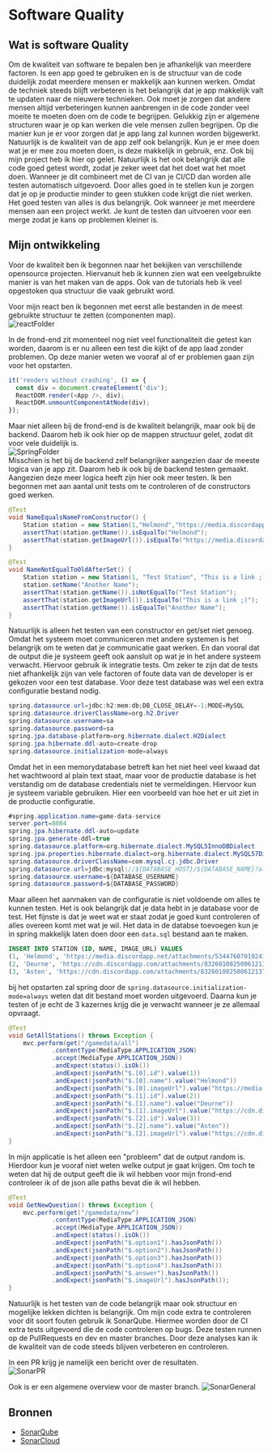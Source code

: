 # Software Quality

## Wat is software Quality

Om de kwaliteit van software te bepalen ben je afhankelijk van meerdere factoren.
Is een app goed te gebruiken en is de structuur van de code duidelijk zodat meerdere mensen er makkelijk aan kunnen werken.
Omdat de techniek steeds blijft verbeteren is het belangrijk dat je app makkelijk valt te updaten naar de nieuwere technieken.
Ook moet je zorgen dat andere mensen altijd verbeteringen kunnen aanbrengen in de code zonder veel moeite te moeten doen om de code te begrijpen.
Gelukkig zijn er algemene structuren waar je op kan werken die vele mensen zullen begrijpen.
Op die manier kun je er voor zorgen dat je app lang zal kunnen worden bijgewerkt.
Natuurlijk is de kwaliteit van de app zelf ook belangrijk.
Kun je er mee doen wat je er mee zou moeten doen, is deze makkelijk in gebruik, enz.
Ook bij mijn project heb ik hier op gelet.
Natuurlijk is het ook belangrijk dat alle code goed getest wordt, zodat je zeker weet dat het doet wat het moet doen.
Wanneer je dit combineert met de CI van je CI/CD dan worden alle testen automatisch uitgevoerd.
Door alles goed in te stellen kun je zorgen dat je op je productie minder to geen stukken code krijgt die niet werken.
Het goed testen van alles is dus belangrijk. Ook wanneer je met meerdere mensen aan een project werkt.
Je kunt de testen dan uitvoeren voor een merge zodat je kans op problemen kleiner is.

## Mijn ontwikkeling

Voor de kwaliteit ben ik begonnen naar het bekijken van verschillende opensource projecten.
Hiervanuit heb ik kunnen zien wat een veelgebruikte manier is van het maken van de apps.
Ook van de tutorials heb ik veel opgestoken qua structuur die vaak gebruikt word.

Voor mijn react ben ik begonnen met eerst alle bestanden in de meest gebruikte structuur te zetten (componenten map).  
![reactFolder](Afbeeldingen/ReactFolder.png)  

In de frond-end zit momenteel nog niet veel functionaliteit die getest kan worden, daarom is er nu alleen een test die kijkt of de app laad zonder problemen.
Op deze manier weten we vooraf al of er problemen gaan zijn voor het opstarten.

```js
it('renders without crashing', () => {
  const div = document.createElement('div');
  ReactDOM.render(<App />, div);
  ReactDOM.unmountComponentAtNode(div);
});
```

Maar niet alleen bij de frond-end is de kwaliteit belangrijk, maar ook bij de backend.
Daarom heb ik ook hier op de mappen structuur gelet, zodat dit voor vele duidelijk is.  
![SpringFolder](Afbeeldingen/SpringFolder.png)  
Misschien is het bij de backend zelf belangrijker aangezien daar de meeste logica van je app zit.
Daarom heb ik ook bij de backend testen gemaakt.
Aangezien deze meer logica heeft zijn hier ook meer testen.
Ik ben begonnen met aan aantal unit tests om te controleren of de constructors goed werken.

```java
@Test
void NameEqualsNameFromConstructor() {
    Station station = new Station(1,"Helmond","https://media.discordapp.net/attachments/534476070192414730/824276101953880074/Brandweer_Helmond2.jpg");
    assertThat(station.getName()).isEqualTo("Helmond");
    assertThat(station.getImageUrl()).isEqualTo("https://media.discordapp.net/attachments/534476070192414730/824276101953880074/Brandweer_Helmond2.jpg");
}

@Test
void NameNotEqualToOldAfterSet() {
    Station station = new Station(1, "Test Station", "This is a link ;)");
    station.setName("Another Name");
    assertThat(station.getName()).isNotEqualTo("Test Station");
    assertThat(station.getImageUrl()).isEqualTo("This is a link ;)");
    assertThat(station.getName()).isEqualTo("Another Name");
}
```

Natuurlijk is alleen het testen van een constructor en get/set niet genoeg.
Omdat het systeem moet communiceren met andere systemen is het belangrijk om te weten dat je communicatie gaat werken.
En dan vooral dat de output die je systeem geeft ook aansluit op wat je in het andere systeem verwacht.
Hiervoor gebruik ik integratie tests.
Om zeker te zijn dat de tests niet afhankelijk zijn van vele factoren of foute data van de developer is er gekozen voor een test database.
Voor deze test database was wel een extra configuratie bestand nodig.

```java
spring.datasource.url=jdbc:h2:mem:db;DB_CLOSE_DELAY=-1;MODE=MySQL
spring.datasource.driverClassName=org.h2.Driver
spring.datasource.username=sa
spring.datasource.password=sa
spring.jpa.database-platform=org.hibernate.dialect.H2Dialect
spring.jpa.hibernate.ddl-auto=create-drop
spring.datasource.initialization-mode=always
```

Omdat het in een memorydatabase betreft kan het niet heel veel kwaad dat het wachtwoord al plain text staat, maar voor de productie database is het verstandig om de database credentials niet te vermeldingen. Hiervoor kun je systeem variable gebruiken.
Hier een voorbeeld van hoe het er uit ziet in de productie configuratie.

```java
#spring.application.name=game-data-service
server.port=8084
spring.jpa.hibernate.ddl-auto=update
spring.jpa.generate-ddl=true
spring.datasource.platform=org.hibernate.dialect.MySQL5InnoDBDialect
spring.jpa.properties.hibernate.dialect=org.hibernate.dialect.MySQL57Dialect
spring.datasource.driverClassName=com.mysql.cj.jdbc.Driver
spring.datasource.url=jdbc:mysql://${DATABASE_HOST}/${DATABASE_NAME}?allowPublicKeyRetrieval=true&useSSL=false
spring.datasource.username=${DATABASE_USERNAME}
spring.datasource.password=${DATABASE_PASSWORD}
```

Maar alleen het aanmaken van de configuratie is niet voldoende om alles te kunnen testen.
Het is ook belangrijk dat je data hebt in je database voor de test.
Het fijnste is dat je weet wat er staat zodat je goed kunt controleren of alles overeen komt met wat je wil.
Het data in de databse toevoegen kun je in spring makkelijk laten doen door een `data.sql` bestand aan te maken.

```sql
INSERT INTO STATION (ID, NAME, IMAGE_URL) VALUES
(1, 'Helmond', 'https://media.discordapp.net/attachments/534476070192414730/824276101953880074/Brandweer_Helmond2.jpg'),
(2, 'Deurne', 'https://cdn.discordapp.com/attachments/832601082500612137/832601422176583710/Post_Deurne_5-7-20192.jpg'),
(3, 'Asten', 'https://cdn.discordapp.com/attachments/832601082500612137/834368841915957258/Post_Asten_12-4-191.jpg');
```

bij het opstarten zal spring door de `spring.datasource.initialization-mode=always` weten dat dit bestand moet worden uitgevoerd.
Daarna kun je testen of je echt de 3 kazernes krijg die je verwacht wanneer je ze allemaal opvraagt.

```java
@Test
void GetAllStations() throws Exception {
    mvc.perform(get("/gamedata/all")
            .contentType(MediaType.APPLICATION_JSON)
            .accept(MediaType.APPLICATION_JSON))
            .andExpect(status().isOk())
            .andExpect(jsonPath("$.[0].id").value(1))
            .andExpect(jsonPath("$.[0].name").value("Helmond"))
            .andExpect(jsonPath("$.[0].imageUrl").value("https://media.discordapp.net/attachments/534476070192414730/824276101953880074/Brandweer_Helmond2.jpg"))
            .andExpect(jsonPath("$.[1].id").value(2))
            .andExpect(jsonPath("$.[1].name").value("Deurne"))
            .andExpect(jsonPath("$.[1].imageUrl").value("https://cdn.discordapp.com/attachments/832601082500612137/832601422176583710/Post_Deurne_5-7-20192.jpg"))
            .andExpect(jsonPath("$.[2].id").value(3))
            .andExpect(jsonPath("$.[2].name").value("Asten"))
            .andExpect(jsonPath("$.[2].imageUrl").value("https://cdn.discordapp.com/attachments/832601082500612137/834368841915957258/Post_Asten_12-4-191.jpg"));
}
```

In mijn applicatie is het alleen een "probleem" dat de output random is.
Hierdoor kun je vooraf niet weten welke output je gaat krijgen.
Om toch te weten dat hij de output geeft die ik wil hebben voor mijn frond-end controleer ik of de json alle paths bevat die ik wil hebben.

```java
@Test
void GetNewQuestion() throws Exception {
    mvc.perform(get("/gamedata/new")
            .contentType(MediaType.APPLICATION_JSON)
            .accept(MediaType.APPLICATION_JSON))
            .andExpect(status().isOk())
            .andExpect(jsonPath("$.option1").hasJsonPath())
            .andExpect(jsonPath("$.option2").hasJsonPath())
            .andExpect(jsonPath("$.option3").hasJsonPath())
            .andExpect(jsonPath("$.option4").hasJsonPath())
            .andExpect(jsonPath("$.answer").hasJsonPath())
            .andExpect(jsonPath("$.imageUrl").hasJsonPath());
}
```

Natuurlijk is het testen van de code belangrijk maar ook structuur en mogelijke lekken dichten is belangrijk.
Om mijn code extra te controleren voor dit soort fouten gebruik ik SonarQube.
Hiermee worden door de CI extra tests uitgevoerd die de code controleren op bugs.
Deze testen runnen op de PullRequests en dev en master branches.
Door deze analyses kan ik de kwaliteit van de code steeds blijven verbeteren en controleren.

In een PR krijg je namelijk een bericht over de resultaten.  
![SonarPR](Afbeeldingen/SonarPR.png)  

Ook is er een algemene overview voor de master branch.
![SonarGeneral](Afbeeldingen/SonarGeneral.png)  

## Bronnen

- [SonarQube](https://www.sonarqube.org/)
- [SonarCloud](https://sonarcloud.io/)
